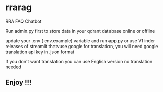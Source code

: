 # rrarag
RRA FAQ Chatbot

Run admin.py first to store data in your qdrant database online or offline 

update your .env ( env.example)  variable and run app.py 
or use V1 inder releases of streamlit thatvuse google for translation, you will need google translation api key in .json format 

If you don't want translation you can use English version no translation needed 


## Enjoy !!! 
